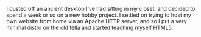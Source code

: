I dusted off an ancient desktop I've had sitting in my closet, and decided to spend a week or so on a new hobby project. I settled on trying to host my own website from home via an Apache HTTP server, and so I put a very minimal distro on the old fella and started teaching myself HTML5.
